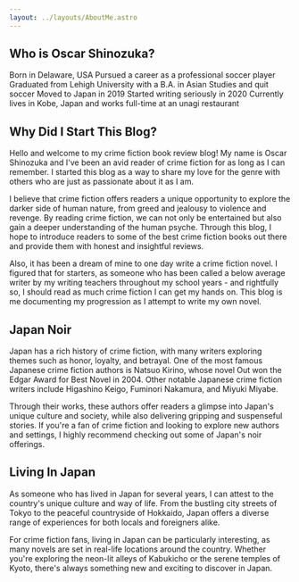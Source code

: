 ```yaml
---
layout: ../layouts/AboutMe.astro
---
```


## Who is Oscar Shinozuka?

Born in Delaware, USA
Pursued a career as a professional soccer player
Graduated from Lehigh University with a B.A. in Asian Studies and quit soccer 
Moved to Japan in 2019
Started writing seriously in 2020
Currently lives in Kobe, Japan and works full-time at an unagi restaurant

## Why Did I Start This Blog?

Hello and welcome to my crime fiction book review blog! My name is Oscar Shinozuka and I've been an avid reader of crime fiction for as long as I can remember. I started this blog as a way to share my love for the genre with others who are just as passionate about it as I am.

I believe that crime fiction offers readers a unique opportunity to explore the darker side of human nature, from greed and jealousy to violence and revenge. By reading crime fiction, we can not only be entertained but also gain a deeper understanding of the human psyche. Through this blog, I hope to introduce readers to some of the best crime fiction books out there and provide them with honest and insightful reviews.

Also, it has been a dream of mine to one day write a crime fiction novel. I figured that for starters, as someone who has been called a below average writer by my writing teachers throughout my school years - and rightfully so, I should read as much crime fiction I can get my hands on. This blog is me documenting my progression as I attempt to write my own novel.

## Japan Noir

Japan has a rich history of crime fiction, with many writers exploring themes such as honor, loyalty, and betrayal. One of the most famous Japanese crime fiction authors is Natsuo Kirino, whose novel Out won the Edgar Award for Best Novel in 2004. Other notable Japanese crime fiction writers include Higashino Keigo, Fuminori Nakamura, and Miyuki Miyabe.

Through their works, these authors offer readers a glimpse into Japan's unique culture and society, while also delivering gripping and suspenseful stories. If you're a fan of crime fiction and looking to explore new authors and settings, I highly recommend checking out some of Japan's noir offerings.

## Living In Japan

As someone who has lived in Japan for several years, I can attest to the country's unique culture and way of life. From the bustling city streets of Tokyo to the peaceful countryside of Hokkaido, Japan offers a diverse range of experiences for both locals and foreigners alike.

For crime fiction fans, living in Japan can be particularly interesting, as many novels are set in real-life locations around the country. Whether you're exploring the neon-lit alleys of Kabukicho or the serene temples of Kyoto, there's always something new and exciting to discover in Japan.







